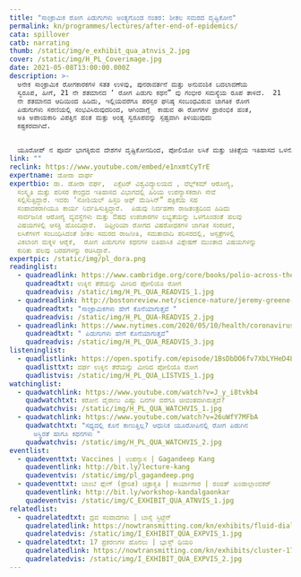 ```yaml
---
title: "ಸಾಂಕ್ರಾಮಿಕ ರೋಗ ಪಿಡುಗುಗಳು ಅಂತ್ಯಗೊಂಡ ನಂತರ: ಶೀತಲ ಸಮರದ ದೃಷ್ಟಿಕೋನ"
permalink: kn/programmes/lectures/after-end-of-epidemics/
cata: spillover
catb: narrating
thumb: /static/img/e_exhibit_qua_atnvis_2.jpg
cover: /static/img/H_PL_Coverimage.jpg
date: 2021-05-08T13:00:00.000Z
description: >-
  ಅನೇಕ ಸಾಂಕ್ರಾಮಿಕ ರೋಗಕಾರಕಗಳ ಸತತ ಉಳಿವು, ಪುನರಾವರ್ತನೆ ಮತ್ತು ಅನುವಂಶಿಕ ಬದಲಾವಣೆಯ 
  ಸ್ವರೂಪ, ಹೀಗೆ, 21 ನೇ ಶತಮಾನದ ʼ ರೋಗ ಪಿಡುಗು ಕಥನ” ವು ಗಂಭೀರ ಸಮಸ್ಯೆಯ ರೂಪ ತಾಳಿದೆ.  21
  ನೇ ಶತಮಾನದ ಆದಿಯಿಂದ ಹಿಡಿದು, ಇಲ್ಲಿಯವರೆಗೂ ಪರಸ್ಪರ ಘನಿಷ್ಠ ಸಂಬಂಧವಿರುವ ಜಾಗತಿಕ ರೋಗ
  ಪಿಡುಗುಗಳು ಸರಣಿಯಲ್ಲಿ ಸಂಭವಿಸಿರುವುದರಿಂದ, ಆಗಿಂದಾಗ್ಗೆ  ಕಾಡುವ ಈ ರೋಗಗಳ ಪ್ರಾರಂಭಿಕ ಹಂತ,
  ಅತಿ ಅಪಾಯಕಾರಿ ವಿಪತ್ತಿನ ಹಂತ ಮತ್ತು ಅಂತ್ಯ ಸ್ವರೂಪವನ್ನು ಸ್ಪಷ್ಟವಾಗಿ ತಿಳಿಯುವುದು
  ಕಷ್ಟಕರವಾಗಿದೆ. 


  ಯೂರೋಪ್‌ ನ‌ ಪೂರ್ವ ಭಾಗಕ್ಕಿರುವ ದೇಶಗಳ ದೃಷ್ಟಿಕೋನದಿಂದ, ಪೋಲಿಯೋ ಲಸಿಕೆ ಮತ್ತು ಚಿಕಿತ್ಸೆಯ ಇತಿಹಾಸದ ಒಳನೋಟ ಮತ್ತು ವಿಮರ್ಶೆಯು, ರೋಗ ಪಿಡುಗಿನ ಅಂತ್ಯವನ್ನು ನಿರ್ಧರಿಸಲು ಸಹಕಾರಿಯಾಗ ಬಹುದು.  ಯಾವಾಗ, ಹೇಗೆ ಮತ್ತು ಎಂಥವರಿಗೆ ಈ ರೋಗಗಳು  ತಗಲುವುದಿಲ್ಲ, ರೋಗ ಪಿಡುಗಿನ ಅಂತ್ಯ ಹೇಗೆ ಮತ್ತು ತದನಂತರದ ಸ್ಥಿತಿ ಏನು ಎಂಬುದರ ಬಗೆಗೆ ಡಾ.ಡೋರಾ ವರ್ಘ ಉಪನ್ಯಾಸ ನೀಡಲಿದ್ದಾರೆ.
link: ""
reclink: https://www.youtube.com/embed/e1nxmtCyTrE
expertname: ಡೋರಾ ವಾರ್ಘ
expertbio: ಡಾ. ಡೋರಾ ವರ್ಘ,  ಎಕ್ಸೆಟರ್‌ ವಿಶ್ವವಿದ್ಯಾಲಯದ , ವೆಲ್ಲ್‌ಕಮ್ ಆರೋಗ್ಯ,
  ಸಂಸ್ಕೃತಿ ಮತ್ತು ಪರಿಸರ‌ ಕೇಂದ್ರದ ಇತಿಹಾಸದ ವಿಭಾಗದಲ್ಲಿ ಹಿರಿಯ ಉಪನ್ಯಾಸಕರಾಗಿ ಸೇವೆ
  ಸಲ್ಲಿಸುತ್ತಿದ್ದಾರೆ. ಇವರು ʼಸೋಶಿಯಲ್‌ ಹಿಸ್ಟರಿ ಆಫ್‌ ಮೆಡಿಸಿನ್”‌ ಪತ್ರಿಕೆಯ ಸಹ
  ಸಂಪಾದಕರಾಗಿಯೂ ಕಾರ್ಯ ನಿರ್ವಹಿಸುತ್ತಿದ್ದಾರೆ.  ಪಿಡುವು ನಿರ್ವಹಣಾ ರಾಜತಂತ್ರದಿಂದ ಹಿಡಿದು
  ಸಾರ್ವಜನಿಕ ಆರೋಗ್ಯ ವ್ಯವಸ್ಥೆಗಳು ಮತ್ತು ಔಷಧ ಉಪಚಾರಗಳ ಲಭ್ಯತೆಯನ್ನು ಒಳಗೊಂಡಂತೆ ಹಲವು
  ವಿಷಯಗಳಲ್ಲಿ ಆಸಕ್ತಿ ಹೊಂದಿದ್ದಾರೆ.  ಡಿಫ್ತೀರಿಯಾ ರೋಗದ ವಿಷರೋಧಕಗಳ ಜಾಗತಿಕ ಸಂರಚನೆ,
  ಲಸಿಕೆಗಳಿಗೆ ಸಂಬಂಧಿಸಿದಂತೆ ಶೀತಲ ಸಮರದ ರಾಜನೀತಿ, ಸಮತಾವಾದಿ ಪರಿಸರದಲ್ಲಿ, ಆಸ್ಪತ್ರೆಗಳಲ್ಲಿ
  ವಿಕಲಾಂಗ ಮಕ್ಕಳ ಆರೈಕೆ,  ರೋಗ ಪಿಡುಗುಗಳ ಕಥನಗಳ ಐತಿಹಾಸಿಕ ವಿಶ್ಲೇಷಣೆ ಮುಂತಾದ ವಿಷಯಗಳನ್ನು
  ಕುರಿತು ಹಲವು ಬರಹಗಳನ್ನು ರಚಿಸಿದ್ದಾರೆ.
expertpic: /static/img/pl_dora.png
readinglist:
  - quadreadlink: https://www.cambridge.org/core/books/polio-across-the-iron-curtain/883EE15249730CF62FC95A52F555096C#fndtn-information
    quadreadtxt: ಉಕ್ಕಿನ ತೆರೆಯನ್ನು ಮೀರಿದ ಪೋಲಿಯೊ ರೋಗ
    quadreadvis: /static/img/H_PL_QUA_READVIS_1.jpg
  - quadreadlink: http://bostonreview.net/science-nature/jeremy-greene-dora-vargha-how-epidemics-end
    quadreadtxt: "ಸಾಂಕ್ರಾಮಿಕಗಳು ಹೇಗೆ ಕೊನೆಯಾಗುತ್ತವೆ "
    quadreadvis: /static/img/H_PL_QUA-READVIS_2.jpg
  - quadreadlink: https://www.nytimes.com/2020/05/10/health/coronavirus-plague-pandemic-history.html
    quadreadtxt: " ಪಿಡುಗುಗಳು ಹೇಗೆ ಕೊನೆಯಾಗುತ್ತವೆ"
    quadreadvis: /static/img/H_PL_QUA_READVIS_3.jpg
listeninglist:
  - quadlistlink: https://open.spotify.com/episode/1BsDbDO6fv7XbLYHeD4LXy?si=7i8f1dcfT4ORl9_-o9aELg
    quadlisttxt: ವರ್ಘ ಉಕ್ಕಿನ ತೆರೆಯನ್ನು ಮೀರಿದ ಪೋಲಿಯೊ ರೋಗ
    quadlistvis: /static/img/H_PL_QUA_LISTVIS_1.jpg
watchinglist:
  - quadwatchlink: https://www.youtube.com/watch?v=J_y_i8tvkb4
    quadwatchtxt: ಕರೋನ ವೈರಾಣು ಎಷ್ಟು ದಿನಗಳ ವರೆಗೂ ಜೀವಂತವಾಗಿರುತ್ತದೆ?
    quadwatchvis: /static/img/H_PL_QUA_WATCHVIS_1.jpg
  - quadwatchlink: https://www.youtube.com/watch?v=26uWfY7MFbA
    quadwatchtxt: "ಸಧ್ಯದಲ್ಲಿ ಕೊನೆ ಕಾಣುತ್ತಿಲ್ಲ? ಆಧುನಿಕ ಯೂರೋಪಿನಲ್ಲಿ ರೋಗ ಪಿಡುಗಿನ
      ಅಸ್ಥಿರತೆ ಹಾಗೂ ಕಥನಗಳು "
    quadwatchvis: /static/img/H_PL_QUA_WATCHVIS_2.jpg
eventlist:
  - quadeventtxt: Vaccines | ಉಪನ್ಯಾಸ | Gagandeep Kang
    quadeventlink: http://bit.ly/lecture-kang
    quadeventvis: /static/img/pl_gagandeep.png
  - quadeventtxt: ಬಾಂಬೆ ಪ್ಲೇಗ್‌ (ಪ್ರೇರಿತ) ಚಿತ್ರಾಕೃತಿ | ಕಾರ್ಯಾಗಾರ | ರಂಜಿತ್‌ ಖಂಡಾಲ್ಗಾಂವಕರ್‌
    quadeventlink: http://bit.ly/workshop-kandalgaonkar
    quadeventvis: /static/img/C_EXHIBIT_QUA_ATNVIS_1.jpg
relatedlist:
  - quadrelatedtxt: ದ್ರವ ಸಂವಾದಗಳು | ಬಾಸ್ಸೆ ಸ್ಟಿಟ್ಜೆನ್‌
    quadrelatedlink: https://nowtransmitting.com/kn/exhibits/fluid-dialogues/
    quadrelatedvis: /static/img/I_EXHIBIT_QUA_EXPVIS_1.jpg
  - quadrelatedtxt: 17 ಪ್ರಕರಣಗಳ ಹೊನಲು | ಬ್ಲಾಸ್ಟ್‌ ಥಿಯರಿ
    quadrelatedlink: https://nowtransmitting.com/kn/exhibits/cluster-17-cases/
    quadrelatedvis: /static/img/I_EXHIBIT_QUA_EXPVIS_2.jpg
---
```

